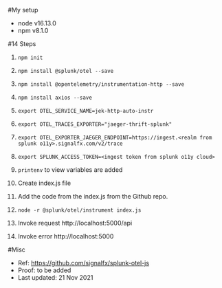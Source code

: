 #My setup
- node v16.13.0
- npm v8.1.0

#14 Steps
1. `npm init`


2. `npm install @splunk/otel --save`


3. `npm install @opentelemetry/instrumentation-http --save`


4. `npm install axios --save`


5. `export OTEL_SERVICE_NAME=jek-http-auto-instr`


6. `export OTEL_TRACES_EXPORTER="jaeger-thrift-splunk"`


7. `export OTEL_EXPORTER_JAEGER_ENDPOINT=https://ingest.<realm from splunk o11y>.signalfx.com/v2/trace`


8. `export SPLUNK_ACCESS_TOKEN=<ingest token from splunk o11y cloud>`


9. `printenv` to view variables are added


10. Create index.js file


11. Add the code from the index.js from the Github repo.


12. `node -r @splunk/otel/instrument index.js`


13. Invoke request http://localhost:5000/api


14. Invoke error http://localhost:5000

#Misc

- Ref: https://github.com/signalfx/splunk-otel-js
- Proof: to be added
- Last updated: 21 Nov 2021